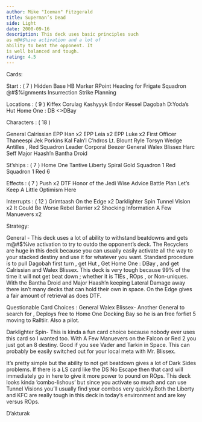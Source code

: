 ```yaml
---
author: Mike "Iceman" Fitzgerald
title: Superman’s Dead
side: Light
date: 2000-09-16
description: This deck uses basic principles such
as m@#$%ive activation and a lot of
ability to beat the opponent. It
is well balanced and tough.
rating: 4.5
---
```

Cards: 

Start : ( 7 )
Hidden Base
HB Marker
RPoint
Heading for Frigate
Squadron @#$%ignments
Insurrection
Strike Planning

Locations : ( 9 )
Kiffex
Corulag
Kashyyyk
Endor
Kessel
Dagobah
D:Yoda’s Hut
Home One : DB
<>DBay

Characters : ( 18 )

General Calrissian
EPP Han x2
EPP Leia x2
EPP Luke x2
First Officer Thaneespi
Jek Porkins
Kal Faln’l C’ndros
Lt. Blount
Ryle Torsyn
Wedge Antilles , Red Squadron Leader
Corporal Beezer
General Walex Blissex
Harc Seff
Major Haash’n
Bantha Droid

St’ships : ( 7 )
Home One
Tantive
Liberty
Spiral
Gold Squadron 1
Red Squadron 1
Red 6

Effects : ( 7 )
Push x2
DTF
Honor of the Jedi
Wise Advice
Battle Plan
Let’s Keep A Little Optimism Here

Interrupts : ( 12 )
Grimtaash
On the Edge x2
Darklighter Spin
Tunnel Vision x2
It Could Be Worse
Rebel Barrier x2
Shocking Information
A Few Manuevers x2 

Strategy: 

General - This deck uses a lot of ability to withstand beatdowns and gets m@#$%ive activation to try to outdo the opponent’s deck. The Recyclers are huge in this deck because you can usually easily activate all the way to your stacked destiny and use it for whatever you
want. Standard procedure is to pull Dagobah
first turn , get Hut , Get Home One : DBay ,
and get Calrissian and Walex Blissex. This
deck is very tough because 99% of the time it will not get beat down ; whether it is TIEs , ROps , or Non-uniques. With the Bantha Droid
and Major Haash’n keeping Lateral Damage away there isn’t many decks that can hold their own
in space. On the Edge gives a fair amount of retrieval as does DTF.

Questionable Card Choices :
General Walex Blissex- Another General to search for , Deploys free to Home One Docking Bay so he is an free forfiet 5 moving to Ralltiir. Also
a pilot.

Darklighter Spin- This is kinda a fun card choice because nobody ever uses this card so I wanted too. With A Few Manuevers on the Falcon or Red 2
you just got an 8 destiny. Good if you see Vader and Tarkin in Space. This can probably be easily switched out for your local meta with Mr. Blissex.

It’s pretty simple but the ability to not get beatdown gives a lot of Dark Sides problems. If there is a LS card like the DS No Escape then
that card will immediately go in here to give it more power to pound on ROps. This deck looks kinda ’combo-lishous’ but since you activate so much and can use Tunnel Visions you’ll usually find your combos very quickly.Both the Liberty and KFC are really tough in this deck in today’s
environment and are key versus ROps.

D’akturak 